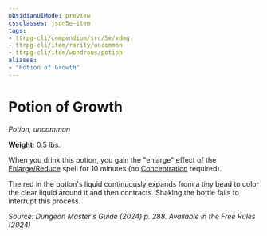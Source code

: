 ```yaml
---
obsidianUIMode: preview
cssclasses: json5e-item
tags:
- ttrpg-cli/compendium/src/5e/xdmg
- ttrpg-cli/item/rarity/uncommon
- ttrpg-cli/item/wondrous/potion
aliases: 
- "Potion of Growth"
---
```

# Potion of Growth
*Potion, uncommon*  


**Weight**: 0.5 lbs.

When you drink this potion, you gain the "enlarge" effect of the [Enlarge/Reduce](3-Compendium/spells/enlarge-reduce-xphb.md) spell for 10 minutes (no [Concentration](3-Compendium/rules/conditions.md#Concentration) required).

The red in the potion's liquid continuously expands from a tiny bead to color the clear liquid around it and then contracts. Shaking the bottle fails to interrupt this process.

*Source: Dungeon Master's Guide (2024) p. 288. Available in the Free Rules (2024)*